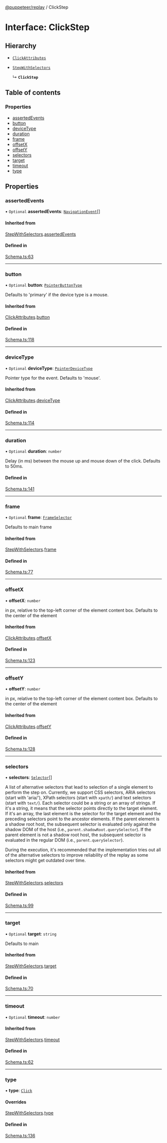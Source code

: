 [@puppeteer/replay](../README.md) / ClickStep

# Interface: ClickStep

## Hierarchy

- [`ClickAttributes`](Schema.ClickAttributes.md)

- [`StepWithSelectors`](Schema.StepWithSelectors.md)

  ↳ **`ClickStep`**

## Table of contents

### Properties

- [assertedEvents](ClickStep.md#assertedevents)
- [button](ClickStep.md#button)
- [deviceType](ClickStep.md#devicetype)
- [duration](ClickStep.md#duration)
- [frame](ClickStep.md#frame)
- [offsetX](ClickStep.md#offsetx)
- [offsetY](ClickStep.md#offsety)
- [selectors](ClickStep.md#selectors)
- [target](ClickStep.md#target)
- [timeout](ClickStep.md#timeout)
- [type](ClickStep.md#type)

## Properties

### assertedEvents

• `Optional` **assertedEvents**: [`NavigationEvent`](Schema.NavigationEvent.md)[]

#### Inherited from

[StepWithSelectors](Schema.StepWithSelectors.md).[assertedEvents](Schema.StepWithSelectors.md#assertedevents)

#### Defined in

[Schema.ts:63](https://github.com/puppeteer/replay/blob/main/src/Schema.ts#L63)

---

### button

• `Optional` **button**: [`PointerButtonType`](../modules/Schema.md#pointerbuttontype)

Defaults to 'primary' if the device type is a mouse.

#### Inherited from

[ClickAttributes](Schema.ClickAttributes.md).[button](Schema.ClickAttributes.md#button)

#### Defined in

[Schema.ts:118](https://github.com/puppeteer/replay/blob/main/src/Schema.ts#L118)

---

### deviceType

• `Optional` **deviceType**: [`PointerDeviceType`](../modules/Schema.md#pointerdevicetype)

Pointer type for the event. Defaults to 'mouse'.

#### Inherited from

[ClickAttributes](Schema.ClickAttributes.md).[deviceType](Schema.ClickAttributes.md#devicetype)

#### Defined in

[Schema.ts:114](https://github.com/puppeteer/replay/blob/main/src/Schema.ts#L114)

---

### duration

• `Optional` **duration**: `number`

Delay (in ms) between the mouse up and mouse down of the click. Defaults to
50ms.

#### Defined in

[Schema.ts:141](https://github.com/puppeteer/replay/blob/main/src/Schema.ts#L141)

---

### frame

• `Optional` **frame**: [`FrameSelector`](../modules/Schema.md#frameselector)

Defaults to main frame

#### Inherited from

[StepWithSelectors](Schema.StepWithSelectors.md).[frame](Schema.StepWithSelectors.md#frame)

#### Defined in

[Schema.ts:77](https://github.com/puppeteer/replay/blob/main/src/Schema.ts#L77)

---

### offsetX

• **offsetX**: `number`

in px, relative to the top-left corner of the element content box. Defaults
to the center of the element

#### Inherited from

[ClickAttributes](Schema.ClickAttributes.md).[offsetX](Schema.ClickAttributes.md#offsetx)

#### Defined in

[Schema.ts:123](https://github.com/puppeteer/replay/blob/main/src/Schema.ts#L123)

---

### offsetY

• **offsetY**: `number`

in px, relative to the top-left corner of the element content box. Defaults
to the center of the element

#### Inherited from

[ClickAttributes](Schema.ClickAttributes.md).[offsetY](Schema.ClickAttributes.md#offsety)

#### Defined in

[Schema.ts:128](https://github.com/puppeteer/replay/blob/main/src/Schema.ts#L128)

---

### selectors

• **selectors**: [`Selector`](../modules/Schema.md#selector)[]

A list of alternative selectors that lead to selection of a single element
to perform the step on. Currently, we support CSS selectors, ARIA selectors
(start with 'aria/'), XPath selectors (start with `xpath/`) and text
selectors (start with `text/`). Each selector could be a string or an array
of strings. If it's a string, it means that the selector points directly to
the target element. If it's an array, the last element is the selector for
the target element and the preceding selectors point to the ancestor
elements. If the parent element is a shadow root host, the subsequent
selector is evaluated only against the shadow DOM of the host (i.e.,
`parent.shadowRoot.querySelector`). If the parent element is not a shadow
root host, the subsequent selector is evaluated in the regular DOM (i.e.,
`parent.querySelector`).

During the execution, it's recommended that the implementation tries out
all of the alternative selectors to improve reliability of the replay as
some selectors might get outdated over time.

#### Inherited from

[StepWithSelectors](Schema.StepWithSelectors.md).[selectors](Schema.StepWithSelectors.md#selectors)

#### Defined in

[Schema.ts:99](https://github.com/puppeteer/replay/blob/main/src/Schema.ts#L99)

---

### target

• `Optional` **target**: `string`

Defaults to main

#### Inherited from

[StepWithSelectors](Schema.StepWithSelectors.md).[target](Schema.StepWithSelectors.md#target)

#### Defined in

[Schema.ts:70](https://github.com/puppeteer/replay/blob/main/src/Schema.ts#L70)

---

### timeout

• `Optional` **timeout**: `number`

#### Inherited from

[StepWithSelectors](Schema.StepWithSelectors.md).[timeout](Schema.StepWithSelectors.md#timeout)

#### Defined in

[Schema.ts:62](https://github.com/puppeteer/replay/blob/main/src/Schema.ts#L62)

---

### type

• **type**: [`Click`](../enums/Schema.StepType.md#click)

#### Overrides

[StepWithSelectors](Schema.StepWithSelectors.md).[type](Schema.StepWithSelectors.md#type)

#### Defined in

[Schema.ts:136](https://github.com/puppeteer/replay/blob/main/src/Schema.ts#L136)
